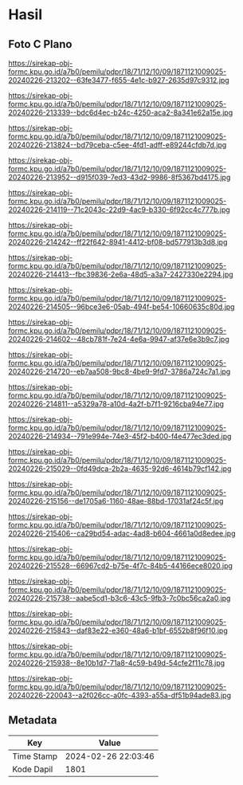 # Hasil

## Foto C Plano

https://sirekap-obj-formc.kpu.go.id/a7b0/pemilu/pdpr/18/71/12/10/09/1871121009025-20240226-213202--63fe3477-f655-4e1c-b927-2635d97c9312.jpg

https://sirekap-obj-formc.kpu.go.id/a7b0/pemilu/pdpr/18/71/12/10/09/1871121009025-20240226-213339--bdc6d4ec-b24c-4250-aca2-8a341e62a15e.jpg

https://sirekap-obj-formc.kpu.go.id/a7b0/pemilu/pdpr/18/71/12/10/09/1871121009025-20240226-213824--bd79ceba-c5ee-4fd1-adff-e89244cfdb7d.jpg

https://sirekap-obj-formc.kpu.go.id/a7b0/pemilu/pdpr/18/71/12/10/09/1871121009025-20240226-213952--d915f039-7ed3-43d2-9986-8f5367bd4175.jpg

https://sirekap-obj-formc.kpu.go.id/a7b0/pemilu/pdpr/18/71/12/10/09/1871121009025-20240226-214119--71c2043c-22d9-4ac9-b330-6f92cc4c777b.jpg

https://sirekap-obj-formc.kpu.go.id/a7b0/pemilu/pdpr/18/71/12/10/09/1871121009025-20240226-214242--ff22f642-8941-4412-bf08-bd577913b3d8.jpg

https://sirekap-obj-formc.kpu.go.id/a7b0/pemilu/pdpr/18/71/12/10/09/1871121009025-20240226-214413--fbc39836-2e6a-48d5-a3a7-2427330e2294.jpg

https://sirekap-obj-formc.kpu.go.id/a7b0/pemilu/pdpr/18/71/12/10/09/1871121009025-20240226-214505--96bce3e6-05ab-494f-be54-10660635c80d.jpg

https://sirekap-obj-formc.kpu.go.id/a7b0/pemilu/pdpr/18/71/12/10/09/1871121009025-20240226-214602--48cb781f-7e24-4e6a-9947-af37e6e3b9c7.jpg

https://sirekap-obj-formc.kpu.go.id/a7b0/pemilu/pdpr/18/71/12/10/09/1871121009025-20240226-214720--eb7aa508-9bc8-4be9-9fd7-3786a724c7a1.jpg

https://sirekap-obj-formc.kpu.go.id/a7b0/pemilu/pdpr/18/71/12/10/09/1871121009025-20240226-214811--a5329a78-a10d-4a2f-b7f1-9216cba94e77.jpg

https://sirekap-obj-formc.kpu.go.id/a7b0/pemilu/pdpr/18/71/12/10/09/1871121009025-20240226-214934--791e994e-74e3-45f2-b400-f4e477ec3ded.jpg

https://sirekap-obj-formc.kpu.go.id/a7b0/pemilu/pdpr/18/71/12/10/09/1871121009025-20240226-215029--0fd49dca-2b2a-4635-92d6-4614b79cf142.jpg

https://sirekap-obj-formc.kpu.go.id/a7b0/pemilu/pdpr/18/71/12/10/09/1871121009025-20240226-215156--de1705a6-1160-48ae-88bd-17031af24c5f.jpg

https://sirekap-obj-formc.kpu.go.id/a7b0/pemilu/pdpr/18/71/12/10/09/1871121009025-20240226-215406--ca29bd54-adac-4ad8-b604-4661a0d8edee.jpg

https://sirekap-obj-formc.kpu.go.id/a7b0/pemilu/pdpr/18/71/12/10/09/1871121009025-20240226-215528--66967cd2-b75e-4f7c-84b5-44166ece8020.jpg

https://sirekap-obj-formc.kpu.go.id/a7b0/pemilu/pdpr/18/71/12/10/09/1871121009025-20240226-215738--aabe5cd1-b3c6-43c5-9fb3-7c0bc56ca2a0.jpg

https://sirekap-obj-formc.kpu.go.id/a7b0/pemilu/pdpr/18/71/12/10/09/1871121009025-20240226-215843--daf83e22-e360-48a6-b1bf-6552b8f96f10.jpg

https://sirekap-obj-formc.kpu.go.id/a7b0/pemilu/pdpr/18/71/12/10/09/1871121009025-20240226-215938--8e10b1d7-71a8-4c59-b49d-54cfe2f11c78.jpg

https://sirekap-obj-formc.kpu.go.id/a7b0/pemilu/pdpr/18/71/12/10/09/1871121009025-20240226-220043--a2f026cc-a0fc-4393-a55a-df51b94ade83.jpg


## Metadata

| Key        | Value               |
| ---------- | ------------------- |
| Time Stamp | 2024-02-26 22:03:46 |
| Kode Dapil | 1801                |



